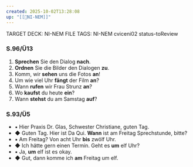 ```yaml
---
created: 2025-10-02T13:28:08
up: "[[📖NI-NEM]]"
---
```


TARGET DECK: NI-NEM
FILE TAGS: NI-NEM cviceni02 status-toReview

### S.96/Ü13

1. **Sprechen** Sie den Dialog **nach**.
2. **Ordnen** Sie die Bilder den Dialogen **zu**.
3. Komm, wir **sehen** uns die Fotos **an**!
4. Um wie viel Uhr **fängt** der Film **an**?
5. Wann **rufen** wir Frau Strunz **an**?
6. Wo **kaufst** du heute **ein**?
7. Wann **stehst** du am Samstag **auf**?

### S.93/Ü5
- ▪ Hier Praxis Dr. Glas, Schwester Christiane, guten Tag.  
- ◆ Guten Tag. Hier ist Da Qui. **Wann** ist am Freitag Sprechstunde, bitte?  
- ▪ Am Freitag? Von acht Uhr **bis** zwölf Uhr.  
- ◆ Ich hätte gern einen Termin. Geht es **um** elf Uhr?  
- ▪ Ja, **um** elf ist es okay.  
- ◆ Gut, dann komme ich **am** Freitag um elf.

